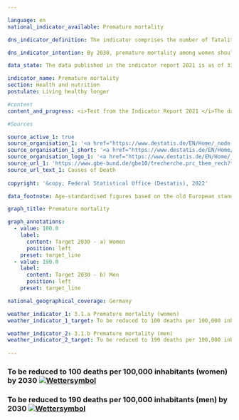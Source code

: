 ```yaml
---

language: en    
national_indicator_available: Premature mortality    

dns_indicator_definition: The indicator comprises the number of fatalities among females (3.1.a) and males (3.1.b) in the population below 70 years of age per 100,000 of the old European standard population aged under 70 (excluding those less than one year old).    

dns_indicator_intention: By 2030, premature mortality among women should not exceed 100, and for men it should not exceed 190 fatalities per 100,000 inhabitants.    

data_state: The data published in the indicator report 2021 is as of 31.12.2020. The data shown on the DNS-Online-Platform is updated regularly, so that more current data may be available online than published in the indicator report 2021.    

indicator_name: Premature mortality    
section: Health and nutrition    
postulate: Living healthy longer    

#content     
content_and_progress: <i>Text from the Indicator Report 2021 </i>The data sources are the cause of death statistics and the population statistics of the Federal Statistical Office. For the cause of death statistics, all official death certificates are recorded and evaluated. The population statistics shows the current population data based on the results of the most recent census. The data relate to the old European standard population. A standard population is a modelled population that makes it possible to compare change rates over time. The cohort under one year of age, and hence infant mortality, is disregarded. The indicator is also part of the health reporting conducted by the Federal Government.<br>Premature mortality decreased steadily between 1991 and 2018 for both women (-36%) and men (-43%). The larger decline among men has also reduced the gender-specific difference in premature mortality. In 2018, for example, 151 women and 279 men per 100,000 inhabitants died before the age of 70. If the trend of past years remains unchanged, however, the gender-specific targets for 2030 will be missed.<br>Reflecting the steady decrease in premature mortality, life expectancy in Germany has continued to follow an upward curve. Todays 70-year-old women can, statistically, expect to live another 17.0 years and 60-year-old men another 14.3.<br>In the period from 2016 to 2018, the average life expectancy for newborn girls was 83.3 years and for boys 78.5 years, which was 4.3 years more for girls and 6.0 years more for boys girls than in the years 1991 to 1993. Differences in life expectancy between the old Länder and the new Länder (each excluding Berlin) are to be seen only among newborn boys. This difference amounts to 1.4 years.<br>The main cause of premature mortality in 2018 was malignant tumours, accounting for 37.0% of premature deaths, followed by cardiovascular diseases at 20.1%. At 8.9%, fatalities due to external causes, such as accidents, poisoning and suicide, were also a significant factor. Diseases of the digestive and respiratory systems contributed with figures of 7.0% and 5.9% respectively. Since 1991, the share of malignant tumours and diseases of the respiratory system among all causes of death have increased by 11.2% and 47.1% respectively. In contrast, there have been decreases in the shares of cardiovascular diseases (-35.4%), external causes (-19.0%) and diseases of the digestive system (-8.3%).<br>Besides factors such as health related behaviour (see, for instance, indicators 3.1.c and 3.1.d on adolescent and adult smoking rates or 3.1.e and 3.1.f on child/adolescent and adult obesity rates), medical care also has a important influence on mortality rates. Health expenditure rose to EUR 391 billion in 2018. This was EUR 15 billion or 4.0% higher than in 2017. This expenditure corresponds to 11.7% of Germany’s gross domestic product. It is equivalent to an annual amount of EUR 4,712 per head of population, compared with EUR 4,545 in 2017.    

#Sources    

source_active_1: true
source_organisation_1: '<a href="https://www.destatis.de/EN/Home/_node.html">Federal Statistical Office</a>'
source_organisation_1_short: '<a href="https://www.destatis.de/EN/Home/_node.html">Federal Statistical Office</a>'
source_organisation_logo_1: '<a href="https://www.destatis.de/EN/Home/_node.html"><img src="ttps://g205sdgs.github.io/sdg-indicators/public/logosEn/destatis.png" alt="Federal Statistical Office" title=" Click here to visit the homepage of the organizationFederal Statistical Office" style="height:60px; width:148px; border: transparent"/></a>'
source_url_1: 'https://www.gbe-bund.de/gbe10/trecherche.prc_them_rech?tk=3600&tk2=3800&p_uid=gast&p_aid=29536649&p_sprache=E&cnt_ut=7&ut=3900'
source_url_text_1: Causes of Death
    
copyright: '&copy; Federal Statistical Office (Destatis), 2022'    

data_footnote: Age-standardised figures based on the old European standard population.    

graph_title: Premature mortality    

graph_annotations:
  - value: 100.0
    label:
      content: Target 2030 - a) Women
      position: left
    preset: target_line
  - value: 190.0
    label:
      content: Target 2030 - b) Men
      position: left
    preset: target_line    

national_geographical_coverage: Germany    

weather_indicator_1: 3.1.a Premature mortality (women)
weather_indicator_1_target: To be reduced to 100 deaths per 100,000 inhabitants (women) by 2030

weather_indicator_2: 3.1.b Premature mortality (men)
weather_indicator_2_target: To be reduced to 190 deaths per 100,000 inhabitants (men) by 2030
    
---
```



<div>
  <div class="my-header">
    <h3>To be reduced to 100 deaths per 100,000 inhabitants (women) by 2030
      <a href="www.dnsUpgradeEnvironment.github.io/dns-indicators/en/status"><img src="https://g205sdgs.github.io/sdg-indicators/public/Wettersymbole/Wolke.png" title="Text will follow soon" alt="Wettersymbol"/>
      </a>
    </h3>
  </div>
  <div class="my-header-note">
  </div>
</div>
<div>
  <div class="my-header">
    <h3>To be reduced to 190 deaths per 100,000 inhabitants (men) by 2030
      <a href="www.dnsUpgradeEnvironment.github.io/dns-indicators/en/status"><img src="https://g205sdgs.github.io/sdg-indicators/public/Wettersymbole/Wolke.png" title="Text will follow soon" alt="Wettersymbol"/>
      </a>
    </h3>
  </div>
  <div class="my-header-note">
  </div>
</div>